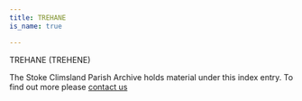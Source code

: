 ```yaml
---
title: TREHANE
is_name: true

---
```


TREHANE (TREHENE)


The Stoke Climsland Parish Archive holds material under this index entry. To find out more please [contact us](/contact/)
